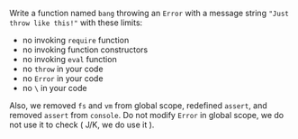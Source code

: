 Write a function named `bang` throwing an `Error` with a message string `"Just throw like this!"`
with these limits:

-   no invoking `require` function
-   no invoking function constructors
-   no invoking `eval` function
-   no `throw` in your code
-   no `Error` in your code
-   no `\` in your code

Also, we removed `fs` and `vm` from global scope, redefined `assert`, and removed `assert` from `console`.
Do not modify `Error` in global scope, we do not use it to check ( J/K, we do use it ).

